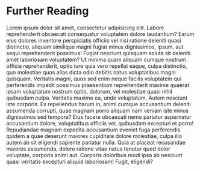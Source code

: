 # Further Reading

Lorem ipsum dolor sit amet, consectetur adipisicing elit. Labore reprehenderit obcaecati consequatur voluptatem dolore laudantium? Earum eius dolores inventore perspiciatis officiis vel nisi ratione deleniti quasi distinctio, aliquam similique magni fugiat minus dignissimos, ipsum, aut sequi reprehenderit possimus! Fugiat nesciunt quisquam soluta sit deleniti amet laboriosam voluptatem? Ut minima quam aliquam cumque nostrum officia reprehenderit, optio iure quia vero repellat eaque, culpa distinctio, quo molestiae quos alias dicta odio debitis natus voluptatibus magni quisquam. Veritatis magni, quos sed enim neque facilis voluptatem qui perferendis impedit possimus praesentium reprehenderit maxime quaerat ipsam voluptatum nostrum optio, dolorum, vel molestiae quasi nihil quibusdam culpa. Veritatis maxime ea, unde voluptatum. Autem nesciunt iste corporis. Ex repellendus harum in, animi cumque accusantium deleniti assumenda corrupti, quae magnam porro aliquam nam veniam iste minus dignissimos sed tempore? Eius facere obcaecati nemo pariatur aspernatur accusantium dolore, voluptatibus officiis vel, quibusdam excepturi et porro! Repudiandae magnam expedita accusantium eveniet fuga perferendis quidem a quae deserunt maiores cupiditate dolore molestiae, culpa illo autem ab sit eligendi sapiente pariatur nulla. Quia at placeat recusandae maiores assumenda, dolore ratione vitae natus tenetur quod dolor voluptate, corporis animi aut. Corporis doloribus modi ipsa ab nesciunt quasi veritatis excepturi aliquid laboriosam! Fugit, eligendi?